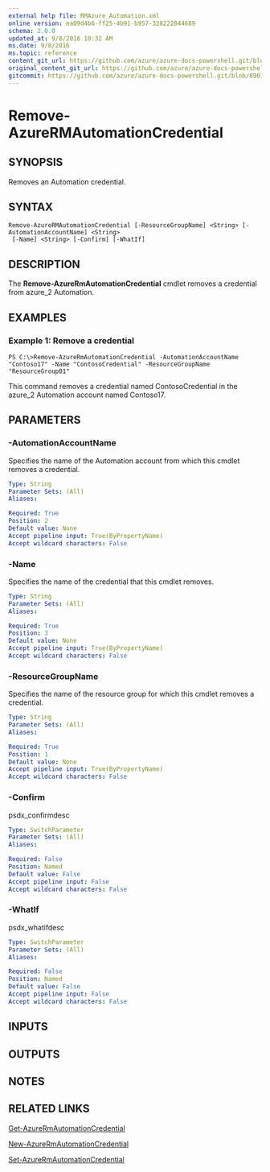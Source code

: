 ```yaml
---
external help file: RMAzure_Automation.xml
online version: ea09d4b6-ff25-4b91-b957-328222844689
schema: 2.0.0
updated_at: 9/8/2016 10:32 AM
ms.date: 9/8/2016
ms.topic: reference
content_git_url: https://github.com/azure/azure-docs-powershell.git/blob/master/azureps-cmdlets-docs/Resource%20Manager/Automation%20Cmdlets/v1.0/Remove-AzureRMAutomationCredential.md
original_content_git_url: https://github.com/azure/azure-docs-powershell.git/blob/master/azureps-cmdlets-docs/Resource%20Manager/Automation%20Cmdlets/v1.0/Remove-AzureRMAutomationCredential.md
gitcommit: https://github.com/azure/azure-docs-powershell.git/blob/8903b0f1daa01932ac5fa167f377736de2df6709/azureps-cmdlets-docs/Resource%20Manager/Automation%20Cmdlets/v1.0/Remove-AzureRMAutomationCredential.md
---
```


# Remove-AzureRMAutomationCredential
## SYNOPSIS
Removes an Automation credential.

## SYNTAX

```
Remove-AzureRMAutomationCredential [-ResourceGroupName] <String> [-AutomationAccountName] <String>
 [-Name] <String> [-Confirm] [-WhatIf]
```

## DESCRIPTION
The **Remove-AzureRmAutomationCredential** cmdlet removes a credential from azure_2 Automation.

## EXAMPLES

### Example 1: Remove a credential
```
PS C:\>Remove-AzureRmAutomationCredential -AutomationAccountName "Contoso17" -Name "ContosoCredential" -ResourceGroupName "ResourceGroup01"
```

This command removes a credential named ContosoCredential in the azure_2 Automation account named Contoso17.

## PARAMETERS

### -AutomationAccountName
Specifies the name of the Automation account from which this cmdlet removes a credential.

```yaml
Type: String
Parameter Sets: (All)
Aliases: 

Required: True
Position: 2
Default value: None
Accept pipeline input: True(ByPropertyName)
Accept wildcard characters: False
```

### -Name
Specifies the name of the credential that this cmdlet removes.

```yaml
Type: String
Parameter Sets: (All)
Aliases: 

Required: True
Position: 3
Default value: None
Accept pipeline input: True(ByPropertyName)
Accept wildcard characters: False
```

### -ResourceGroupName
Specifies the name of the resource group for which this cmdlet removes a credential.

```yaml
Type: String
Parameter Sets: (All)
Aliases: 

Required: True
Position: 1
Default value: None
Accept pipeline input: True(ByPropertyName)
Accept wildcard characters: False
```

### -Confirm
psdx_confirmdesc

```yaml
Type: SwitchParameter
Parameter Sets: (All)
Aliases: 

Required: False
Position: Named
Default value: False
Accept pipeline input: False
Accept wildcard characters: False
```

### -WhatIf
psdx_whatifdesc

```yaml
Type: SwitchParameter
Parameter Sets: (All)
Aliases: 

Required: False
Position: Named
Default value: False
Accept pipeline input: False
Accept wildcard characters: False
```

## INPUTS

## OUTPUTS

## NOTES

## RELATED LINKS

[Get-AzureRmAutomationCredential](ea09d4b6-ff25-4b91-b957-328222844689)

[New-AzureRmAutomationCredential](2e0b5b0e-df2b-4747-bb42-8e6b94f397e0)

[Set-AzureRmAutomationCredential](f0f039fd-2b0b-4993-8408-471e0f7ad10b)

